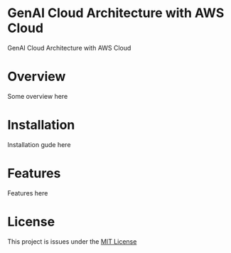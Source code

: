 # GenAI Cloud Architecture with AWS Cloud
GenAI Cloud Architecture with AWS Cloud 

# Overview
Some overview here

# Installation 
Installation gude here 

# Features 
Features here

# License 
This project is issues under the [MIT License](./LICENSE)



